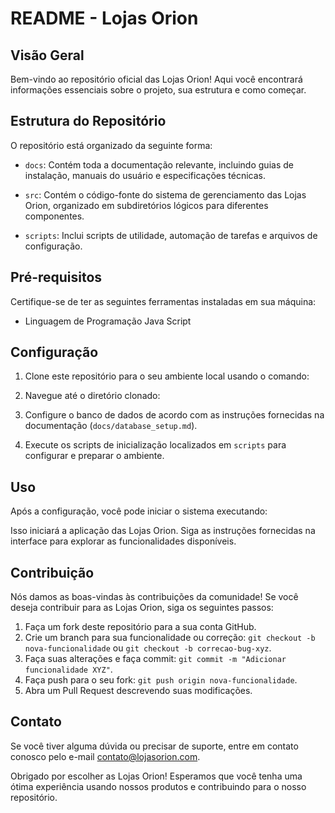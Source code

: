 # README - Lojas Orion

## Visão Geral

Bem-vindo ao repositório oficial das Lojas Orion! Aqui você encontrará informações essenciais sobre o projeto, sua estrutura e como começar.

## Estrutura do Repositório

O repositório está organizado da seguinte forma:

- `docs`: Contém toda a documentação relevante, incluindo guias de instalação, manuais do usuário e especificações técnicas.

- `src`: Contém o código-fonte do sistema de gerenciamento das Lojas Orion, organizado em subdiretórios lógicos para diferentes componentes.

- `scripts`: Inclui scripts de utilidade, automação de tarefas e arquivos de configuração.

## Pré-requisitos

Certifique-se de ter as seguintes ferramentas instaladas em sua máquina:

- Linguagem de Programação Java Script


## Configuração

1. Clone este repositório para o seu ambiente local usando o comando:
  
2. Navegue até o diretório clonado:

 
3. Configure o banco de dados de acordo com as instruções fornecidas na documentação (`docs/database_setup.md`).

4. Execute os scripts de inicialização localizados em `scripts` para configurar e preparar o ambiente.

## Uso

Após a configuração, você pode iniciar o sistema executando:

Isso iniciará a aplicação das Lojas Orion. Siga as instruções fornecidas na interface para explorar as funcionalidades disponíveis.

## Contribuição

Nós damos as boas-vindas às contribuições da comunidade! Se você deseja contribuir para as Lojas Orion, siga os seguintes passos:

1. Faça um fork deste repositório para a sua conta GitHub.
2. Crie um branch para sua funcionalidade ou correção: `git checkout -b nova-funcionalidade` ou `git checkout -b correcao-bug-xyz`.
3. Faça suas alterações e faça commit: `git commit -m "Adicionar funcionalidade XYZ"`.
4. Faça push para o seu fork: `git push origin nova-funcionalidade`.
5. Abra um Pull Request descrevendo suas modificações.

## Contato

Se você tiver alguma dúvida ou precisar de suporte, entre em contato conosco pelo e-mail contato@lojasorion.com.

Obrigado por escolher as Lojas Orion! Esperamos que você tenha uma ótima experiência usando nossos produtos e contribuindo para o nosso repositório.


